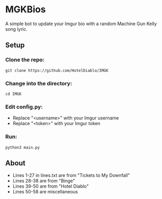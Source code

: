 # MGKBios

A simple bot to update your Imgur bio with a random Machine Gun Kelly song lyric.

## Setup

### Clone the repo:

    git clone https://github.com/HotelDiablo/IMGK

### Change into the directory:

    cd IMGK
    
### Edit config.py:

- Replace "\<username>" with your Imgur username
- Replace "\<token>" with your Imgur token

### Run:

    python3 main.py

## About

- Lines 1-27 in lines.txt are from "Tickets to My Downfall"
- Lines 28-38 are from "Binge"
- Lines 39-50 are from "Hotel Diablo"
- Lines 50-58 are miscellaneous
